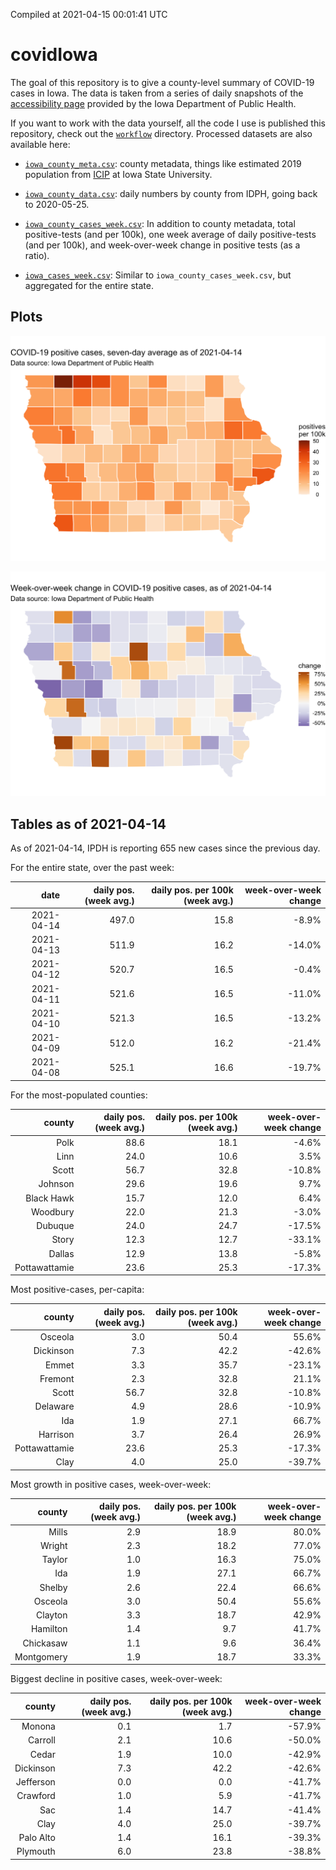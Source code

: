 Compiled at 2021-04-15 00:01:41 UTC

<!-- README.md is generated from README.Rmd. Please edit that file -->

# covidIowa

<!-- badges: start -->

<!-- badges: end -->

The goal of this repository is to give a county-level summary of
COVID-19 cases in Iowa. The data is taken from a series of daily
snapshots of the [accessibility
page](https://coronavirus.iowa.gov/pages/access) provided by the Iowa
Department of Public Health.

If you want to work with the data yourself, all the code I use is
published this repository, check out the [`workflow`](workflow)
directory. Processed datasets are also available here:

  - [`iowa_county_meta.csv`](https://raw.githubusercontent.com/ijlyttle/covidIowa/master/workflow/data/99-publish/iowa_county_meta.csv):
    county metadata, things like estimated 2019 population from
    [ICIP](https://www.icip.iastate.edu/tables/population/counties-estimates)
    at Iowa State University.

  - [`iowa_county_data.csv`](https://raw.githubusercontent.com/ijlyttle/covidIowa/master/workflow/data/99-publish/iowa_county_data.csv):
    daily numbers by county from IDPH, going back to 2020-05-25.

  - [`iowa_county_cases_week.csv`](https://raw.githubusercontent.com/ijlyttle/covidIowa/master/workflow/data/99-publish/iowa_county_data.csv):
    In addition to county metadata, total positive-tests (and per 100k),
    one week average of daily positive-tests (and per 100k), and
    week-over-week change in positive tests (as a ratio).

  - [`iowa_cases_week.csv`](https://raw.githubusercontent.com/ijlyttle/covidIowa/master/workflow/data/99-publish/iowa_cases_week.csv):
    Similar to `iowa_county_cases_week.csv`, but aggregated for the
    entire state.

## Plots

![](workflow/data/99-publish/iowa_cases.png)

![](workflow/data/99-publish/iowa_change.png)

## Tables as of 2021-04-14

As of 2021-04-14, IPDH is reporting 655 new cases since the previous
day.

For the entire state, over the past week:

|       date | daily pos. (week avg.) | daily pos. per 100k (week avg.) | week-over-week change |
| ---------: | ---------------------: | ------------------------------: | --------------------: |
| 2021-04-14 |                  497.0 |                            15.8 |                \-8.9% |
| 2021-04-13 |                  511.9 |                            16.2 |               \-14.0% |
| 2021-04-12 |                  520.7 |                            16.5 |                \-0.4% |
| 2021-04-11 |                  521.6 |                            16.5 |               \-11.0% |
| 2021-04-10 |                  521.3 |                            16.5 |               \-13.2% |
| 2021-04-09 |                  512.0 |                            16.2 |               \-21.4% |
| 2021-04-08 |                  525.1 |                            16.6 |               \-19.7% |

For the most-populated counties:

|        county | daily pos. (week avg.) | daily pos. per 100k (week avg.) | week-over-week change |
| ------------: | ---------------------: | ------------------------------: | --------------------: |
|          Polk |                   88.6 |                            18.1 |                \-4.6% |
|          Linn |                   24.0 |                            10.6 |                  3.5% |
|         Scott |                   56.7 |                            32.8 |               \-10.8% |
|       Johnson |                   29.6 |                            19.6 |                  9.7% |
|    Black Hawk |                   15.7 |                            12.0 |                  6.4% |
|      Woodbury |                   22.0 |                            21.3 |                \-3.0% |
|       Dubuque |                   24.0 |                            24.7 |               \-17.5% |
|         Story |                   12.3 |                            12.7 |               \-33.1% |
|        Dallas |                   12.9 |                            13.8 |                \-5.8% |
| Pottawattamie |                   23.6 |                            25.3 |               \-17.3% |

Most positive-cases, per-capita:

|        county | daily pos. (week avg.) | daily pos. per 100k (week avg.) | week-over-week change |
| ------------: | ---------------------: | ------------------------------: | --------------------: |
|       Osceola |                    3.0 |                            50.4 |                 55.6% |
|     Dickinson |                    7.3 |                            42.2 |               \-42.6% |
|         Emmet |                    3.3 |                            35.7 |               \-23.1% |
|       Fremont |                    2.3 |                            32.8 |                 21.1% |
|         Scott |                   56.7 |                            32.8 |               \-10.8% |
|      Delaware |                    4.9 |                            28.6 |               \-10.9% |
|           Ida |                    1.9 |                            27.1 |                 66.7% |
|      Harrison |                    3.7 |                            26.4 |                 26.9% |
| Pottawattamie |                   23.6 |                            25.3 |               \-17.3% |
|          Clay |                    4.0 |                            25.0 |               \-39.7% |

Most growth in positive cases, week-over-week:

|     county | daily pos. (week avg.) | daily pos. per 100k (week avg.) | week-over-week change |
| ---------: | ---------------------: | ------------------------------: | --------------------: |
|      Mills |                    2.9 |                            18.9 |                 80.0% |
|     Wright |                    2.3 |                            18.2 |                 77.0% |
|     Taylor |                    1.0 |                            16.3 |                 75.0% |
|        Ida |                    1.9 |                            27.1 |                 66.7% |
|     Shelby |                    2.6 |                            22.4 |                 66.6% |
|    Osceola |                    3.0 |                            50.4 |                 55.6% |
|    Clayton |                    3.3 |                            18.7 |                 42.9% |
|   Hamilton |                    1.4 |                             9.7 |                 41.7% |
|  Chickasaw |                    1.1 |                             9.6 |                 36.4% |
| Montgomery |                    1.9 |                            18.7 |                 33.3% |

Biggest decline in positive cases, week-over-week:

|    county | daily pos. (week avg.) | daily pos. per 100k (week avg.) | week-over-week change |
| --------: | ---------------------: | ------------------------------: | --------------------: |
|    Monona |                    0.1 |                             1.7 |               \-57.9% |
|   Carroll |                    2.1 |                            10.6 |               \-50.0% |
|     Cedar |                    1.9 |                            10.0 |               \-42.9% |
| Dickinson |                    7.3 |                            42.2 |               \-42.6% |
| Jefferson |                    0.0 |                             0.0 |               \-41.7% |
|  Crawford |                    1.0 |                             5.9 |               \-41.7% |
|       Sac |                    1.4 |                            14.7 |               \-41.4% |
|      Clay |                    4.0 |                            25.0 |               \-39.7% |
| Palo Alto |                    1.4 |                            16.1 |               \-39.3% |
|  Plymouth |                    6.0 |                            23.8 |               \-38.8% |
